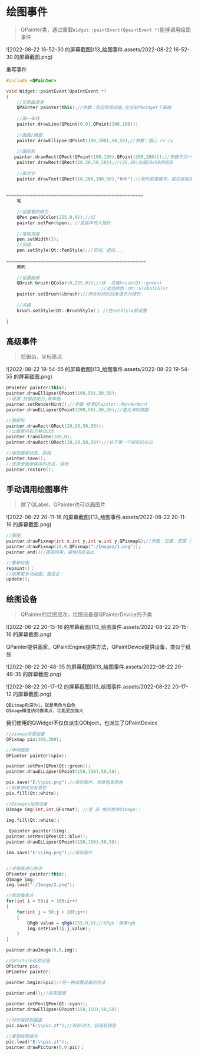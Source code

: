 # 绘图事件

> QPainter类，通过重载`Widget::paintEvent(QpaintEvent *)`能够调用绘图事件

![2022-08-22 16-52-30 的屏幕截图](13_绘图事件.assets/2022-08-22 16-52-30 的屏幕截图.png)



重写事件

```c++
#include <QPainter>

void Widget::paintEvent(QpaintEvent *)
{
    //实例画家类
    QPainter painter(this);//参数：指定绘图设备,在当前的widget下画画
    
    //画一条线
    painter.drawLine(QPoint(0,0),QPoint(100,100));
    
    //画圆/椭圆
    painter.drawEllipse(QPoint(100,100),50,50);//参数：圆心 rx ry
        
    //画矩形
   painter.drawRect(QRect(QPoint(100,100),QPoint(200,200)));//参数不只一种，这种是设置左上，右下
    painter.drawRect(QRect(20,20,50,50));//(20,20)处画50x50的矩形
    
    //画文字
    painter.drawText(QRect(10,200,100,50),"hhh");//矩形框里画字。框仅做碰撞，不显示
    
    
====================================================
    笔
    
    //设置笔的颜色
    QPen pen(QColor(255,0,0));//红
    painter.setPen(&pen); //高版本传入指针
    
    //笔刷宽度
    pen.setWidth(3);
    //风格
    pen.setStyle(Qt::PenStyle);//实线，虚线...
    
=====================================================
    画刷
    
    //设置画刷
    QBrush brush(QColor(0,255,0));//绿  或者brush(Qt::green)
    								//其他颜色：Qt::GlobalColor
    painter.setBrush(&brush);//所有封闭的线条填充为绿色
    
    //风格
    brush.setStyle(Qt::BrushStyle)； //在setStyle前设置
    
}
```





## 高级事件

> 抗锯齿，坐标原点

![2022-08-22 19-54-55 的屏幕截图](13_绘图事件.assets/2022-08-22 19-54-55 的屏幕截图.png)

```c++
QPainter painter(this);
painter.drawEllipse(QPoint(100,50),50,50);
//设置 抗锯齿能力,效率低
painter.setRenderHint();//参数 枚举QPainter::RenderHint
painter.drawELLipse(QPoint(200,50),50,50);//更光滑的椭圆

//画矩形
painter.drawRect(QRect(20,20,50,50));
//让画家向右方移动100
painter.translate(100,0);
painter.drawRect(QRect(20,20,50,50));//处于第一个矩形的右边

//保存画家状态，存档
painter.save();
//还原至画家保存的状态，读档
painter.restore();


```





## 手动调用绘图事件

> 除了QLabel，QPainter也可以画图片

![2022-08-22 20-11-16 的屏幕截图](13_绘图事件.assets/2022-08-22 20-11-16 的屏幕截图.png)

```c++
//画图
painter.drawPixmap(int x,int y,int w,int y,QPixmap&);//参数：位置，宽高（可去），图片
painter.drawPixmap(20,0,QPixmap(":/Images/1.png"));
painter.end()//画完结束，避免内存溢出 

//重新绘图
repaint()；
//如果是手动绘图，更适合：
update();
```





## 绘图设备

> QPainter的绘图层次，绘图设备是QPainterDevice的子类 

![2022-08-22 20-15-16 的屏幕截图](13_绘图事件.assets/2022-08-22 20-15-16 的屏幕截图.png)

QPainter提供画家，QPaintEngine提供方法，QPaintDevice提供设备，类似于纸张

 ![2022-08-22 20-48-35 的屏幕截图](13_绘图事件.assets/2022-08-22 20-48-35 的屏幕截图.png)



![2022-08-22 20-17-12 的屏幕截图](13_绘图事件.assets/2022-08-22 20-17-12 的屏幕截图.png)

```c
QBitmap色深为1，就是黑色与白色
QImage精准访问像素点，功能更加强大
```

我们使用的QWidget不仅仅派生QObject，也派生了QPaintDevice



```c++
//pixmap绘图设备
QPixmap pix(300,300);

//申明画家
QPianter painter(&pix);

painter.setPen(QPen(Qt::green));
painter.drawELLipse(QPoint(150,150),50,50);

pix.save("E:\\pix.png");//保存图片，背景色是黑色
//如果想改变背景色
pix.fill(Qt::white);

```

```c++
//Qimages绘图设备
QImage img(int,int,QFormat); //宽 高 格式枚举QImage::

img.fill(Qt::white)；
    
 Qpainter painter(&img);
painter.setPen(QPen(Qt::blue));
painter.drawELLipse(QPoint(150,150),50,50);

ima.save("E:\\img.png");//保存图片


//对像素进行修改
QPianter painter(this);
QImage img;
img.load(":/Image/2.png");

//修改像素点
for(int i = 50;i < 100;i++)
{
    for(int j = 50;j < 100;j++)
    {
        QRgb value = qRgb(255,0,0);//QRgb：像素rgb
        img.setPixel(i,j,value);
    }
}

painter.drawImage(0,0,img);
```



```c++
//QPicture绘图设备
QPicture pic;
QPianter painter;

painter.begin(&pic)//另一种设置设备的方法
    .
painter.end();//结束画画

painter.setPen(QPen(Qt::cyan));
painter.drawEllipse(QPoint(150,150),50,50);

//动作保存到磁盘
pic.save("E:\\pic.zt");//保存动作，后缀名随意

//重现绘图指令 
pic.load("E:\\pic.zt");、
painter.drawPicture(0,0,pic)；
```

